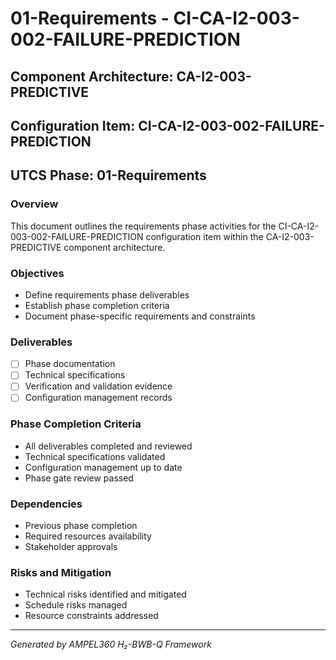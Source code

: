 # 01-Requirements - CI-CA-I2-003-002-FAILURE-PREDICTION

## Component Architecture: CA-I2-003-PREDICTIVE
## Configuration Item: CI-CA-I2-003-002-FAILURE-PREDICTION
## UTCS Phase: 01-Requirements

### Overview
This document outlines the requirements phase activities for the CI-CA-I2-003-002-FAILURE-PREDICTION configuration item within the CA-I2-003-PREDICTIVE component architecture.

### Objectives
- Define requirements phase deliverables
- Establish phase completion criteria
- Document phase-specific requirements and constraints

### Deliverables
- [ ] Phase documentation
- [ ] Technical specifications
- [ ] Verification and validation evidence
- [ ] Configuration management records

### Phase Completion Criteria
- All deliverables completed and reviewed
- Technical specifications validated
- Configuration management up to date
- Phase gate review passed

### Dependencies
- Previous phase completion
- Required resources availability
- Stakeholder approvals

### Risks and Mitigation
- Technical risks identified and mitigated
- Schedule risks managed
- Resource constraints addressed

---
*Generated by AMPEL360 H₂-BWB-Q Framework*
